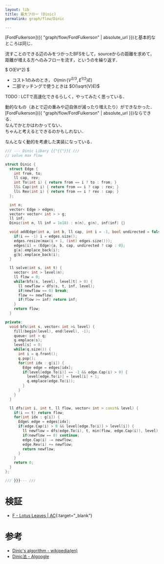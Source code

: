 ```yaml
---
layout: lib
title: 最大フロー (Dinic)
permalink: graph/flow/Dinic

---
```



[FordFulkerson]({{ "graph/flow/FordFulkerson" | absolute_url }})と基本的なところは同じ．

流すことのできる辺のみをつかったBFSをして，sourceからの距離を求めて，  
距離が増える方へのみフローを流す，というのを繰り返す．

$ O(EV^2) $

* コスト1のみのとき， $O(\min\{V^{2/3}, E^{1/2}\}E)$
* 二部マッチングで使うときは $O(\sqrt{V}E)$

TODO : LCTで高速化できるらしく，やってみたく思っている．

動的なもの（あとで辺の重みや辺自体が減ったり増えたり）ができなかった．  
[FordFulkerson]({{ "graph/flow/FordFulkerson" | absolute_url }})ならできる．  
なんでかとかはわかってない．  
ちゃんと考えるとできるのかもしれない．

なんとなく動的を考慮した実装になっている．


```cpp
/// --- Dinic Libary {{"{{"}}{ ///
// solve max flow

struct Dinic {
  struct Edge {
    int from, to;
    ll cap, rev;
    int To(int i) { return from == i ? to : from; }
    ll& Cap(int i) { return from == i ? cap : rev; }
    ll& Rev(int i) { return from == i ? rev : cap; }
  };

  int n;
  vector< Edge > edges;
  vector< vector< int > > g;
  ll inf;
  Dinic(int n, ll inf = 1e18) : n(n), g(n), inf(inf) {}

  void addEdge(int a, int b, ll cap, int i = -1, bool undirected = false) {
    if(i == -1) i = edges.size();
    edges.resize(max(i + 1, (int) edges.size()));
    edges[i] = (Edge){a, b, cap, undirected ? cap : 0};
    g[a].emplace_back(i);
    g[b].emplace_back(i);
  }

  ll solve(int s, int t) {
    vector< int > level(n);
    ll flow = 0;
    while(bfs(s, level), level[t] > 0) {
      ll newflow = dfs(s, t, inf, level);
      if(newflow == 0) break;
      flow += newflow;
      if(flow >= inf) return inf;
    }
    return flow;
  }

private:
  void bfs(int s, vector< int >& level) {
    fill(begin(level), end(level), -1);
    queue< int > q;
    q.emplace(s);
    level[s] = 0;
    while(q.size()) {
      int i = q.front();
      q.pop();
      for(int idx : g[i]) {
        Edge edge = edges[idx];
        if(level[edge.To(i)] == -1 && edge.Cap(i) > 0) {
          level[edge.To(i)] = level[i] + 1;
          q.emplace(edge.To(i));
        }
      }
    }
  }

  ll dfs(int i, int t, ll flow, vector< int > const& level) {
    if(i == t) return flow;
    for(int idx : g[i]) {
      Edge& edge = edges[idx];
      if(edge.Cap(i) > 0 && level[edge.To(i)] > level[i]) {
        ll newflow = dfs(edge.To(i), t, min(flow, edge.Cap(i)), level);
        if(newflow == 0) continue;
        edge.Cap(i) -= newflow;
        edge.Rev(i) += newflow;
        return newflow;
      }
    }
    return 0;
  }
};

/// }}}--- ///
```


# 検証

* [F - Lotus Leaves \| AC](https://beta.atcoder.jp/contests/arc074/submissions/2141547){:target="_blank"}<!--_-->


# 参考

* [Dinic's algorithm - wikipedia(en)](https://en.wikipedia.org/wiki/Dinic%27s_algorithm)
* [Dinic法 - Algoogle](http://algoogle.hadrori.jp/algorithm/dinic.html)

